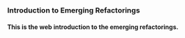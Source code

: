 ### Introduction to Emerging Refactorings
#### This is the web introduction to the emerging refactorings.
